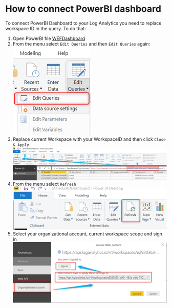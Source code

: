 # How to connect PowerBI dashboard

To connect PowerBI Dashboard to your Log Analytics you need to replace workspace ID in the query.
To do that:
1. Open PowerBI file [WEFDashboard](..\WEFTools\bin\DashBoard\WEFDashboard.pbix)
2. From the menu select `Edit Queries` and then `Edit Queries` again:
![](Images/Update1.png)
3. Replace current Workspace with your WorkspaceID and then click `Close & Apply`
![](Images/Update2.png)
4. From the menu select `Refresh`
![](Images/Update3.png)
5. Select your organizational account, current workspace scope and sign in
![](Images/Update4.png)



